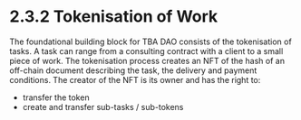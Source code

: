 # 2.3.2 Tokenisation of Work

The foundational building block for TBA DAO consists of the tokenisation of tasks. A task can range from a consulting contract with a client to a small piece of work. The tokenisation process creates an NFT of the hash of an off-chain document describing the task, the delivery and payment conditions. The creator of the NFT is its owner and has the right to:

* transfer the token&#x20;
* create and transfer sub-tasks / sub-tokens

